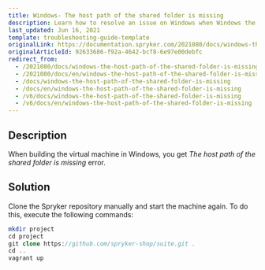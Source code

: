```yaml
---
title: Windows- The host path of the shared folder is missing
description: Learn how to resolve an issue on Windows when Windows the host path of the shared folder is missing
last_updated: Jun 16, 2021
template: troubleshooting-guide-template
originalLink: https://documentation.spryker.com/2021080/docs/windows-the-host-path-of-the-shared-folder-is-missing
originalArticleId: 92633686-f92a-4642-bcf8-6e97e00debfc
redirect_from:
  - /2021080/docs/windows-the-host-path-of-the-shared-folder-is-missing
  - /2021080/docs/en/windows-the-host-path-of-the-shared-folder-is-missing
  - /docs/windows-the-host-path-of-the-shared-folder-is-missing
  - /docs/en/windows-the-host-path-of-the-shared-folder-is-missing
  - /v6/docs/windows-the-host-path-of-the-shared-folder-is-missing
  - /v6/docs/en/windows-the-host-path-of-the-shared-folder-is-missing
---
```


## Description

When building the virtual machine in Windows, you get *The host path of the shared folder is missing* error.

## Solution

Clone the Spryker repository manually and start the machine again. To do this, execute the following commands:

```php
mkdir project
cd project
git clone https://github.com/spryker-shop/suite.git .
cd ..
vagrant up
```
